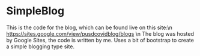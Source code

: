 # SimpleBlog

This is the code for the blog, which can be found live on this site:\n
https://sites.google.com/view/pusdcovidblog/blogs \n
The blog was hosted by Google Sites, the code is written by me. Uses a bit of bootstrap to create a simple blogging type site.
